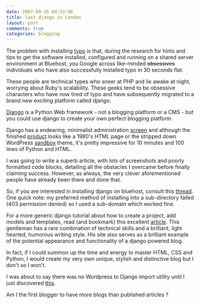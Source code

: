 ```yaml
---
date: 2007-09-26 04:53:06
title: last django in London
layout: post
comments: true
categories: blogging
---
```

The problem with installing
[typo](http://www.nbrightside.com/blog/2007/09/25/wordpress-23-and-typo/)
is that, during the research for hints and tips to get the software
installed, configured and running on a shared server environment at
Bluehost, you Google across like-minded ~~obsessives~~ individuals who
have also successfully installed typo in 30 seconds flat.

These people are technical types who sneer at PHP and lie awake at
night, worrying about Ruby's scalability. These geeks tend to be
obsessive characters who have now tired of typo and have subsequently
migrated to a brand new exciting platform called django.

[Django](http://www.djangoproject.com/) is a Python Web framework - not
a blogging platform or a CMS - but you could use django to create your
own perfect blogging platform.

Django has a endearing, minimalist administration
[screen](http://picasaweb.google.com/nbrightside/Blog/photo#5114597340304921426)
and although the finished
[product](http://picasaweb.google.com/nbrightside/Blog/photo#5115173497282777954)
looks like a 1980's HTML page or the stripped down WordPress
[sandbox](http://www.plaintxt.org/themes/sandbox/) theme, it's pretty
impressive for 10 minutes and 100 lines of Python and HTML.

I was going to write a superb article, with lots of screenshots and
poorly formatted code blocks, detailing all the obstacles I overcame
before finally claiming success. However, as always, the very clever
aforementioned people have already been there and done that.

So, if you are interested in installing django on bluehost, consult this
[thread](http://www.bluehostforum.com/showthread.php?t=715). One quick
note: my preferred method of installing into a sub-directory failed (403
permission denied) so I used a sub-domain which worked fine.

For a more generic django tutorial about how to create a project, add
models and templates, read (and bookmark) this excellent
[article](http://fallingbullets.com/blog/2006/aug/06/wordpress-clone-27-seconds-part-1-40/).
This gentleman has a rare combination of technical skills and a
brilliant, light hearted, humorous writing style. His site also serves
as a brilliant example of the potential appearance and functionality of
a django powered blog.

In fact, if I could summon up the time and energy to master HTML, CSS
and Python, I would create my very own unique, stylish and distinctive
blog but I don't so I won't.

I was about to say there was no Wordpress to Django import utility until
I just discovered
[this](http://code.google.com/p/django-wordpress-admin/).

Am I the first blogger to have more blogs than published articles ?
